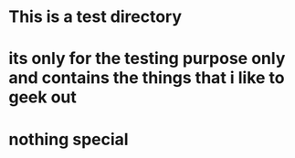 # This is a test directory 
# its only for the testing purpose only and contains the things that i like to geek out 
# nothing special 
